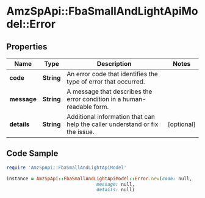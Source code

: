 # AmzSpApi::FbaSmallAndLightApiModel::Error

## Properties

Name | Type | Description | Notes
------------ | ------------- | ------------- | -------------
**code** | **String** | An error code that identifies the type of error that occurred. | 
**message** | **String** | A message that describes the error condition in a human-readable form. | 
**details** | **String** | Additional information that can help the caller understand or fix the issue. | [optional] 

## Code Sample

```ruby
require 'AmzSpApi::FbaSmallAndLightApiModel'

instance = AmzSpApi::FbaSmallAndLightApiModel::Error.new(code: null,
                                 message: null,
                                 details: null)
```


